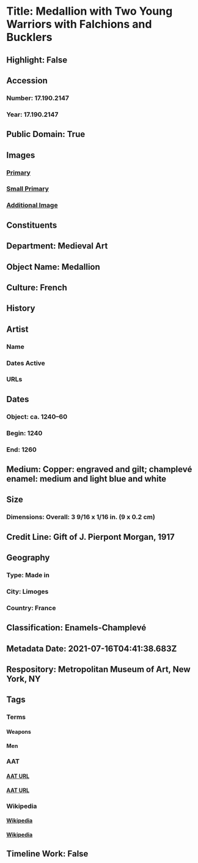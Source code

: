 # Title: Medallion with Two Young Warriors with Falchions and Bucklers
## Highlight: False
## Accession
### Number: 17.190.2147
### Year: 17.190.2147
## Public Domain: True
## Images
### [Primary](https://images.metmuseum.org/CRDImages/md/original/sf17-190-2147s1.jpg)
### [Small Primary](https://images.metmuseum.org/CRDImages/md/web-large/sf17-190-2147s1.jpg)
### [Additional Image](https://images.metmuseum.org/CRDImages/md/original/sf17-190-2147s2.jpg)
## Constituents
## Department: Medieval Art
## Object Name: Medallion
## Culture: French
## History
## Artist
### Name
### Dates Active
### URLs
## Dates
### Object: ca. 1240–60
### Begin: 1240
### End: 1260
## Medium: Copper: engraved and gilt; champlevé enamel: medium and light blue and white
## Size
### Dimensions: Overall: 3 9/16 x 1/16 in. (9 x 0.2 cm)
## Credit Line: Gift of J. Pierpont Morgan, 1917
## Geography
### Type: Made in
### City: Limoges
### Country: France
## Classification: Enamels-Champlevé
## Metadata Date: 2021-07-16T04:41:38.683Z
## Respository: Metropolitan Museum of Art, New York, NY
## Tags
### Terms
#### Weapons
#### Men
### AAT
#### [AAT URL](http://vocab.getty.edu/page/aat/300036926)
#### [AAT URL](http://vocab.getty.edu/page/aat/300025928)
### Wikipedia
#### [Wikipedia]()
#### [Wikipedia]()
## Timeline Work: False